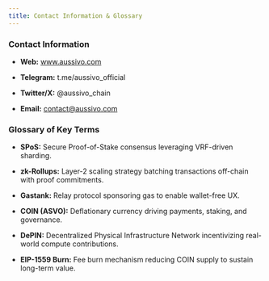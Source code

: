 ```yaml
---
title: Contact Information & Glossary
---
```


### Contact Information

- **Web:** www.aussivo.com

- **Telegram:** t.me/aussivo_official

- **Twitter/X:** @aussivo_chain

- **Email:** contact@aussivo.com

### Glossary of Key Terms

- **SPoS:** Secure Proof-of-Stake consensus leveraging VRF-driven sharding.

- **zk-Rollups:** Layer-2 scaling strategy batching transactions off-chain with proof commitments.

- **Gastank:** Relay protocol sponsoring gas to enable wallet-free UX.

- **COIN (ASVO):** Deflationary currency driving payments, staking, and governance.

- **DePIN:** Decentralized Physical Infrastructure Network incentivizing real-world compute contributions.

- **EIP-1559 Burn:** Fee burn mechanism reducing COIN supply to sustain long-term value.
